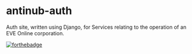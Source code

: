 # antinub-auth
Auth site, written using Django, for Services relating to the operation of an EVE Online corporation.

[![forthebadge](http://forthebadge.com/images/badges/made-with-crayons.svg)](http://forthebadge.com)
